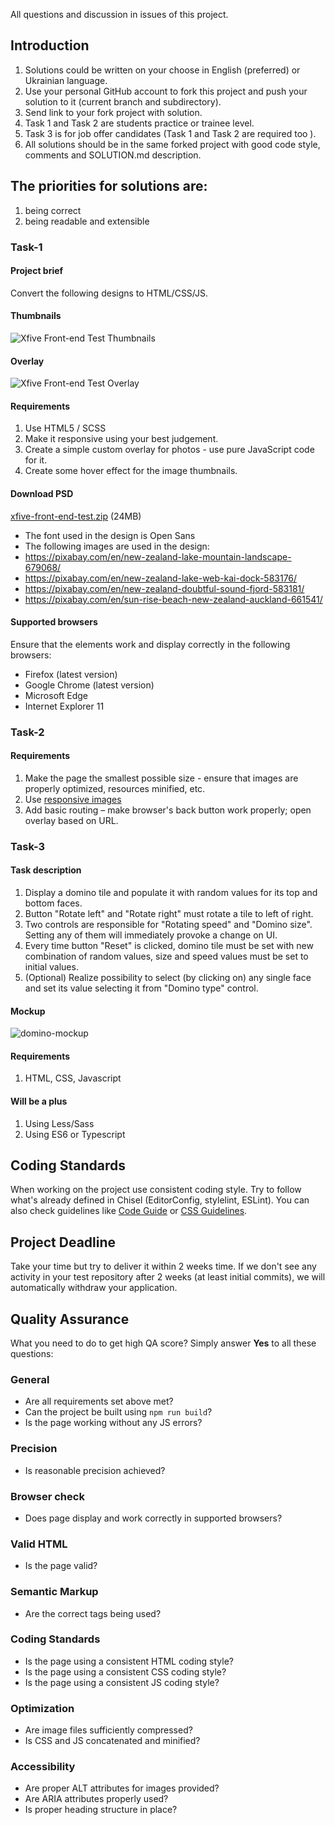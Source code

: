All questions and discussion in issues of this project.


## Introduction

1. Solutions could be written on your choose in English (preferred) or Ukrainian language.
2. Use your personal GitHub account to fork this project and push your solution to it (current branch and subdirectory).
3. Send link to your fork project with solution.
4. Task 1 and Task 2 are students practice or trainee level.
5. Task 3 is for job offer candidates (Task 1 and Task 2 are required too ).
6. All solutions should be in the same forked project with good code style, comments and SOLUTION.md description.



## The priorities for solutions are:
  1) being correct
  2) being readable and extensible



### Task-1

#### Project brief
Convert the following designs to HTML/CSS/JS.

#### Thumbnails
![Xfive Front-end Test Thumbnails](xfive-front-end-test-thumbs.jpg)

#### Overlay
![Xfive Front-end Test Overlay](xfive-front-end-test-overlay.jpg)

#### Requirements
1. Use HTML5 / SCSS
2. Make it responsive using your best judgement.
3. Create a simple custom overlay for photos - use pure JavaScript code for it.
4. Create some hover effect for the image thumbnails.


#### Download PSD
[xfive-front-end-test.zip](xfive-front-end-test.zip?raw=true) (24MB)

- The font used in the design is Open Sans
- The following images are used in the design:
- https://pixabay.com/en/new-zealand-lake-mountain-landscape-679068/
- https://pixabay.com/en/new-zealand-lake-web-kai-dock-583176/
- https://pixabay.com/en/new-zealand-doubtful-sound-fjord-583181/
- https://pixabay.com/en/sun-rise-beach-new-zealand-auckland-661541/

#### Supported browsers
Ensure that the elements work and display correctly in the following browsers:

- Firefox (latest version)
- Google Chrome (latest version)
- Microsoft Edge
- Internet Explorer 11



### Task-2
#### Requirements
1. Make the page the smallest possible size - ensure that images are properly optimized, resources minified, etc.
2. Use [responsive images](https://jakearchibald.com/2015/anatomy-of-responsive-images/)
3. Add basic routing – make browser's back button work properly; open overlay based on URL.


### Task-3
#### Task description
1) Display a domino tile and populate it with random values for its top and bottom faces.
2) Button "Rotate left" and "Rotate right" must rotate a tile to left of right.
3) Two controls are responsible for "Rotating speed" and "Domino size". Setting any of them will immediately provoke a change on UI.
4) Every time button "Reset" is clicked, domino tile must be set with new combination of random values, size and speed values must be set to initial values.
5) (Optional) Realize possibility to select (by clicking on) any single face and set its value selecting it from "Domino type" control. 

#### Mockup
![domino-mockup](mockup-domino.png)

#### Requirements

1) HTML, CSS, Javascript

#### Will be a plus

1) Using Less/Sass
2) Using ES6 or Typescript



## Coding Standards
When working on the project use consistent coding style. Try to follow what's already defined in Chisel (EditorConfig, stylelint, ESLint). You can also check guidelines like [Code Guide](http://codeguide.co/) or [CSS Guidelines](http://cssguidelin.es/).

## Project Deadline
Take your time but try to deliver it within 2 weeks time. If we don't see any activity in your test repository after 2 weeks (at least initial commits), we will automatically withdraw your application.

## Quality Assurance

What you need to do to get high QA score? Simply answer **Yes** to all these questions:

### General

- Are all requirements set above met?
- Can the project be built using `npm run build`?
- Is the page working without any JS errors?

### Precision

- Is reasonable precision achieved?

### Browser check

- Does page display and work correctly in supported browsers?

### Valid HTML

- Is the page valid?

### Semantic Markup

- Are the correct tags being used?

### Coding Standards

- Is the page using a consistent HTML coding style?
- Is the page using a consistent CSS coding style?
- Is the page using a consistent JS coding style?

### Optimization

- Are image files sufficiently compressed?
- Is CSS and JS concatenated and minified?

### Accessibility

- Are proper ALT attributes for images provided?
- Are ARIA attributes properly used?
- Is proper heading structure in place?
